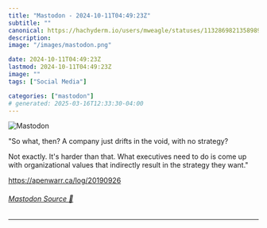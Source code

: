 ```yaml
---
title: "Mastodon - 2024-10-11T04:49:23Z"
subtitle: ""
canonical: https://hachyderm.io/users/mweagle/statuses/113286982135898910
description:
image: "/images/mastodon.png"

date: 2024-10-11T04:49:23Z
lastmod: 2024-10-11T04:49:23Z
image: ""
tags: ["Social Media"]

categories: ["mastodon"]
# generated: 2025-03-16T12:33:30-04:00
---
```

![Mastodon](/images/mastodon.png)

<p>&quot;So what, then? A company just drifts in the void, with no strategy?</p><p>Not exactly. It&#39;s harder than that. What executives need to do is come up with organizational values that indirectly result in the strategy they want.&quot;</p><p><a href="https://apenwarr.ca/log/20190926" target="_blank" rel="nofollow noopener noreferrer" translate="no"><span class="invisible">https://</span><span class="">apenwarr.ca/log/20190926</span><span class="invisible"></span></a></p>


###### [Mastodon Source 🐘](https://hachyderm.io/@mweagle/113286982135898910)

___

